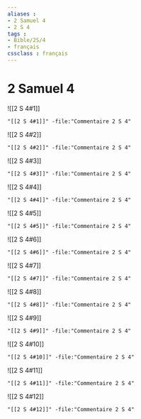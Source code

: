 ```yaml
---
aliases : 
- 2 Samuel 4
- 2 S 4
tags : 
- Bible/2S/4
- français
cssclass : français
---
```


# 2 Samuel 4

![[2 S 4#1]]

```query
"[[2 S 4#1]]" -file:"Commentaire 2 S 4"
```

![[2 S 4#2]]

```query
"[[2 S 4#2]]" -file:"Commentaire 2 S 4"
```

![[2 S 4#3]]

```query
"[[2 S 4#3]]" -file:"Commentaire 2 S 4"
```

![[2 S 4#4]]

```query
"[[2 S 4#4]]" -file:"Commentaire 2 S 4"
```

![[2 S 4#5]]

```query
"[[2 S 4#5]]" -file:"Commentaire 2 S 4"
```

![[2 S 4#6]]

```query
"[[2 S 4#6]]" -file:"Commentaire 2 S 4"
```

![[2 S 4#7]]

```query
"[[2 S 4#7]]" -file:"Commentaire 2 S 4"
```

![[2 S 4#8]]

```query
"[[2 S 4#8]]" -file:"Commentaire 2 S 4"
```

![[2 S 4#9]]

```query
"[[2 S 4#9]]" -file:"Commentaire 2 S 4"
```

![[2 S 4#10]]

```query
"[[2 S 4#10]]" -file:"Commentaire 2 S 4"
```

![[2 S 4#11]]

```query
"[[2 S 4#11]]" -file:"Commentaire 2 S 4"
```

![[2 S 4#12]]

```query
"[[2 S 4#12]]" -file:"Commentaire 2 S 4"
```

